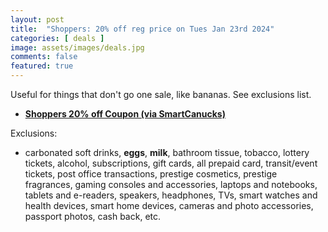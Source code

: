 ```yaml
---
layout: post
title:  "Shoppers: 20% off reg price on Tues Jan 23rd 2024"
categories: [ deals ]
image: assets/images/deals.jpg
comments: false
featured: true
---
```


Useful for things that don't go one sale, like bananas.  See exclusions list.

- **[Shoppers 20% off Coupon (via SmartCanucks)](https://smartcanucks.ca/shoppers-drug-mart-family-friends-event-save-20-with-coupon-january-23rd/)**


Exclusions:
- carbonated soft drinks, **eggs**, **milk**, bathroom tissue, tobacco, lottery tickets, alcohol, subscriptions, gift cards, all prepaid card, transit/event tickets, post office transactions, prestige cosmetics, prestige fragrances, gaming consoles and accessories, laptops and notebooks, tablets and e-readers, speakers, headphones, TVs, smart watches and health devices, smart home devices, cameras and photo accessories, passport photos, cash back, etc.
